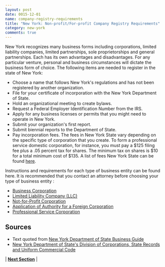 ```yaml
---
layout: post
date: 0015-12-01
name: company-registry-requirements
title: "New York: Non-profit/For-profit Company Registry Requirements"
category: new-york
comments: true
---
```


New York recognizes many business forms including corporations, limited liability companies, limited partnerships, sole proprietorships and general partnerships. Each has its own advantages and disadvantages. For any particular venture, personal and business circumstances will dictate the business form of choice. The following items are needed to register in the state of New York: 
- Choose a name that follows New York's regulations and has not been registered by another organization. 
- File for your certificate of incorporation with the New York Department of State.
- Hold an organizational meeting to create bylaws.
- Request a Federal Employer Identification Number from the IRS.
- Apply for any business licenses or permits that you might need to operate in New York.
- Submit your organization's first report.
- Submit biennial reports to the Department of State.
- Pay incorporation fees. The fees in New York State vary depending on the specific type of corporation that you create. To form a professional service domestic corporation, for instance, you must pay a $125 filing fee plus a .05 percent tax for shares. The minimum tax on shares is $10 for a total minimum cost of $135. A list of fees New York State can be found [here](https://www.dos.ny.gov/corps/fees_corp.html). 

Instructions and requirements for each type of business entity can be found here. It is recommended that you contact an attorney before choosing your type of business entity :
- [Business Corporation](https://www.dos.ny.gov/corps/busguide.html)
- [Limited Liability Company (LLC)](https://www.dos.ny.gov/corps/llccorp.html#artorg)
- [Not-for-Profit Corporation](https://www.dos.ny.gov/corps/nfpcorp.html#certinc)
- [Application of Authority for a Foreign Corporation](https://www.dos.ny.gov/corps/buscorp.html#appauth)
- [Professional Service Corporation](https://www.dos.ny.gov/corps/buscorp.html#appauth)



Sources
------
- Text quoted from [New York Department of State Business Guide](https://www.dos.ny.gov/corps/busguide.html) 
- [New York Department of State's Division of Corporations, State Records and Uniform Commercial Code](https://www.dos.ny.gov/corps/index.html)


| **[Next Section](https://neo-project.github.io/global-blockchain-compliance-hub//new-york/new-york-team-member-requirements.html)** |





